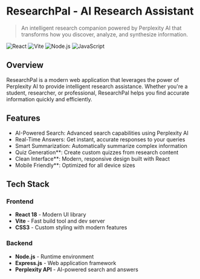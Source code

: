 #  ResearchPal - AI Research Assistant

> An intelligent research companion powered by Perplexity AI that transforms how you discover, analyze, and synthesize information.

![React](https://img.shields.io/badge/React-20232A?style=for-the-badge&logo=react&logoColor=61DAFB)
![Vite](https://img.shields.io/badge/Vite-646CFF?style=for-the-badge&logo=vite&logoColor=white)
![Node.js](https://img.shields.io/badge/Node.js-43853D?style=for-the-badge&logo=node.js&logoColor=white)
![JavaScript](https://img.shields.io/badge/JavaScript-F7DF1E?style=for-the-badge&logo=javascript&logoColor=black)

##  Overview

ResearchPal is a modern web application that leverages the power of Perplexity AI to provide intelligent research assistance. Whether you're a student, researcher, or professional, ResearchPal helps you find accurate information quickly and efficiently.

##  Features

- AI-Powered Search: Advanced search capabilities using Perplexity AI
- Real-Time Answers: Get instant, accurate responses to your queries  
- Smart Summarization: Automatically summarize complex information
- Quiz Generation**: Create custom quizzes from research content
- Clean Interface**: Modern, responsive design built with React
- Mobile Friendly**: Optimized for all device sizes

##  Tech Stack

### Frontend
- **React 18** - Modern UI library
- **Vite** - Fast build tool and dev server
- **CSS3** - Custom styling with modern features

### Backend  
- **Node.js** - Runtime environment
- **Express.js** - Web application framework
- **Perplexity API** - AI-powered search and answers
